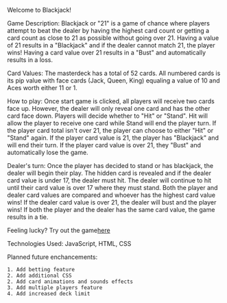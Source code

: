 Welcome to Blackjack!

Game Description:
Blackjack or "21" is a game of chance where players attempt to beat the dealer by having the highest card count or getting a card count as close to 21 as possible without going over 21. Having a value of 21 results in a "Blackjack" and if the dealer cannot match 21, the player wins! Having a card value over 21 results in a "Bust" and automatically results in a loss.

Card Values:
The masterdeck has a total of 52 cards. All numbered cards is its pip value with face cards (Jack, Queen, King) equaling a value of 10 and Aces worth either 11 or 1. 

How to play:
Once start game is clicked, all players will receive two cards face up. However, the dealer will only reveal one card and has the other card face down. Players will decide whether to "Hit" or "Stand". Hit will allow the player to receive one card while Stand will end the player turn. If the player card total isn't over 21, the player can choose to either "Hit" or "Stand" again. If the player card value is 21, the player has "Blackjack" and will end their turn. If the player card value is over 21, they "Bust" and automatically lose the game. 

Dealer's turn:
Once the player has decided to stand or has blackjack, the dealer will begin their play. The hidden card is revealed and if the dealer card value is under 17, the dealer must hit. The dealer will continue to hit until their card value is over 17 where they must stand. Both the player and dealer card values are compared and whoever has the highest card value wins! If the dealer card value is over 21, the dealer will bust and the player wins! If both the player and the dealer has the same card value, the game results in a tie. 

Feeling lucky? Try out the game[here](https://stylec0.github.io/Blackjack/)

Technologies Used: JavaScript, HTML, CSS

Planned future enchancements: 

    1. Add betting feature
    2. Add additional CSS
    2. Add card animations and sounds effects
    3. Add multiple players feature
    4. Add increased deck limit